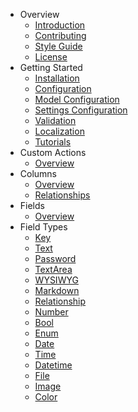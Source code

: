 - Overview
    - [Introduction](/docs/introduction)
    - [Contributing](/docs/contributing)
    - [Style Guide](/docs/style-guide)
    - [License](/docs/license)
- Getting Started
    - [Installation](/docs/installation)
    - [Configuration](/docs/configuration)
    - [Model Configuration](/docs/model-configuration)
    - [Settings Configuration](/docs/settings-configuration)
    - [Validation](/docs/validation)
    - [Localization](/docs/localization)
    - [Tutorials](/docs/tutorials)
- Custom Actions
    - [Overview](/docs/actions)
- Columns
    - [Overview](/docs/columns)
    - [Relationships](/docs/relationship-columns)
- Fields
    - [Overview](/docs/fields)
- Field Types
    - [Key](/docs/field-type-key)
    - [Text](/docs/field-type-text)
    - [Password](/docs/field-type-password)
    - [TextArea](/docs/field-type-textarea)
    - [WYSIWYG](/docs/field-type-wysiwyg)
    - [Markdown](/docs/field-type-markdown)
    - [Relationship](/docs/field-type-relationship)
    - [Number](/docs/field-type-number)
    - [Bool](/docs/field-type-bool)
    - [Enum](/docs/field-type-enum)
    - [Date](/docs/field-type-date)
    - [Time](/docs/field-type-time)
    - [Datetime](/docs/field-type-datetime)
    - [File](/docs/field-type-file)
    - [Image](/docs/field-type-image)
    - [Color](/docs/field-type-color)